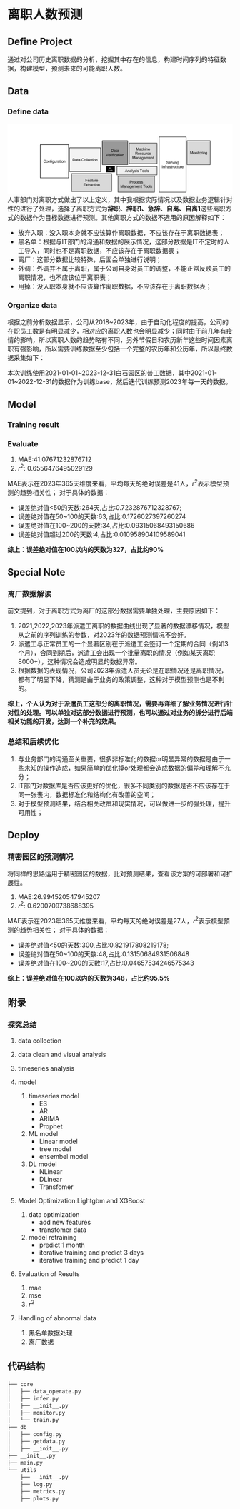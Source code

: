 # 离职人数预测

## Define Project
通过对公司历史离职数据的分析，挖掘其中存在的信息，构建时间序列的特征数据，构建模型，预测未来的可能离职人数。

## Data
### Define data
![Alt text](image.png)
人事部门对离职方式做出了以上定义，其中我根据实际情况以及数据业务逻辑针对性的进行了处理，选择了离职方式为**辞职、辞职1、急辞、自离、自离1**这些离职方式的数据作为目标数据进行预测。其他离职方式的数据不选用的原因解释如下：
* 放弃入职：没入职本身就不应该算作离职数据，不应该存在于离职数据表；
* 黑名单：根据与IT部门的沟通和数据的展示情况，这部分数据是IT不定时的人工导入，同时也不是离职数据，不应该存在于离职数据表；
* 离厂：这部分数据比较特殊，后面会单独进行说明；
* 外调：外调并不属于离职，属于公司自身对员工的调整，不能正常反映员工的离职情况，也不应该位于离职表；
* 用掉：没入职本身就不应该算作离职数据，不应该存在于离职数据表；


### Organize data
根据之前分析数据显示，公司从2018~2023年，由于自动化程度的提高，公司的在职员工数是有明显减少，相对应的离职人数也会明显减少；同时由于前几年有疫情的影响，所以离职人数的趋势略有不同，另外节假日和农历新年这些时间因素离职有强影响，所以需要训练数据至少包括一个完整的农历年和公历年，所以最终数据采集如下：

本次训练使用2021-01-01~2023-12-31白石园区的普工数据，其中2021-01-01~2022-12-31的数据作为训练base，然后迭代训练预测2023年每一天的数据。

## Model
### Training result


### Evaluate 
1. MAE:41.07671232876712
2. $r^2$: 0.6556476495029129

MAE表示在2023年365天维度来看，平均每天的绝对误差是41人，$r^2$表示模型预测的趋势相关性；
对于具体的数据：
* 误差绝对值<50的天数:264天,占比:0.7232876712328767;
* 误差绝对值在50~100的天数:63,占比:0.1726027397260274
* 误差绝对值在100~200的天数:34,占比:0.09315068493150686
* 误差绝对值超过200的天数:4,占比:0.010958904109589041

**综上：误差绝对值在100以内的天数为327，占比约90%**

## Special Note
### 离厂数据解读
前文提到，对于离职方式为离厂的这部分数据需要单独处理，主要原因如下：
1. 2021,2022,2023年派遣工离职的数据曲线出现了显著的数据漂移情况，模型从之前的序列训练的参数，对2023年的数据预测情况不会好。
2. 派遣工与正常员工的一个显著区别在于派遣工会签订一个定期的合同（例如3个月），合同到期后，派遣工会出现一个批量离职的情况（例如某天离职8000+），这种情况会造成明显的数据异常。
3. 根据数据的表现情况，公司2023年派遣人员无论是在职情况还是离职情况，都有了明显下降，猜测是由于业务的政策调整，这种对于模型预测也是不利的。

**综上，个人认为对于派遣员工这部分的离职情况，需要再详细了解业务情况进行针对性的处理。可以单独对这部分数据进行预测，也可以通过对业务的拆分进行后端相关功能的开发，达到一个补充的效果。**

### 总结和后续优化
1. 与业务部门的沟通至关重要，很多非标准化的数据or明显异常的数据是由于一些未知的操作造成，如果简单的优化掉or处理都会造成数据的偏差和理解不充分；
2. IT部门对数据库是否应该更好的优化，很多不同类别的数据是否不应该存在于同一张表内，数据标准化和结构化有改善的空间；
3. 对于模型预测结果，结合相关政策和现实情况，可以做进一步的强处理，提升可用性；


## Deploy
### 精密园区的预测情况
将同样的思路运用于精密园区的数据，比对预测结果，查看该方案的可部署和可扩展性。
1. MAE:26.994520547945207
2. $r^2$: 0.6200709738688395

MAE表示在2023年365天维度来看，平均每天的绝对误差是27人，$r^2$表示模型预测的趋势相关性；
对于具体的数据：
* 误差绝对值<50的天数:300,占比:0.821917808219178;
* 误差绝对值在50~100的天数:48,占比:0.13150684931506848
* 误差绝对值在100~200的天数:17,占比:0.04657534246575343

**综上：误差绝对值在100以内的天数为348，占比约95.5%**

## 附录
### 探究总结
1. data collection
2. data clean and visual analysis
3. timeseries analysis
4. model 
    1. timeseries model
        * ES
        * AR
        * ARIMA
        * Prophet
    2. ML model
        * Linear model
        * tree model
        * ensembel model
    3. DL model
        * NLinear
        * DLinear
        * Transfomer
5. Model Optimization:Lightgbm and XGBoost
    1. data optimization
        * add new features
        * transfomer data
    2. model retraining
        * predict 1 month
        * iterative training and predict 3 days
        * iterative training and predict 1 day
6. Evaluation of Results
    1. mae
    2. mse
    3. $r^2$

7. Handling of abnormal data
    1. 黑名单数据处理
    2. 离厂数据



## 代码结构
```
├── core
│   ├── data_operate.py
│   ├── infer.py
│   ├── __init__.py
│   ├── monitor.py
│   └── train.py
├── db
│   ├── config.py
│   ├── getdata.py
│   ├── __init__.py
├── __init__.py
├── main.py
└── utils
    ├── __init__.py
    ├── log.py
    ├── metrics.py
    ├── plots.py


```
